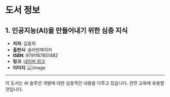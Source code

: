 # 도서 정보

## 1. 인공지능(AI)을 만들어내기 위한 심층 지식

- **저자**: 김동희  
- **출판사**: 슬라빈메이커  
- **ISBN**: 9791167851482  
- **링크**: [네이버 링크](https://search.shopping.naver.com/book/catalog/41869035623)  
- **이미지**: ![image](https://shopping-phinf.pstatic.net/main_4186903/41869035623.20230906071136.jpg)  
  
---  

이 도서는 AI 솔루션 개발에 대한 심층적인 내용을 다루고 있습니다. 관련 교육에 유용할 것입니다.
